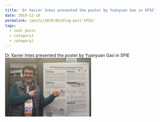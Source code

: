 ```yaml
---
title: 'Dr Xavier Intes presented the poster by Yuanyuan Gao in SPIE'
date: 2019-12-10
permalink: /posts/2019/02/blog-post-SPIE/
tags:
  - cool posts
  - category1
  - category2
---
```

Dr Xavier Intes presented the poster by Yuanyuan Gao in SPIE
![](images/conf.png?raw=true)
